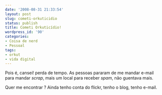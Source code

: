 ```yaml
---
date: '2008-08-31 21:33:54'
layout: post
slug: cometi-orkuticidio
status: publish
title: Cometi Orkuticídio!
wordpress_id: '90'
categories:
- Coisa de nerd
- Pessoal
tags:
- orkut
- vida digital
---
```


Pois é, cansei! perda de tempo. As pessoas pararam de me mandar e-mail para mandar _scrap_, mais um local para receber _spam_, não guentava mais.

Quer me encontrar ? Ainda tenho conta do flickr, tenho o blog, tenho e-mail.
